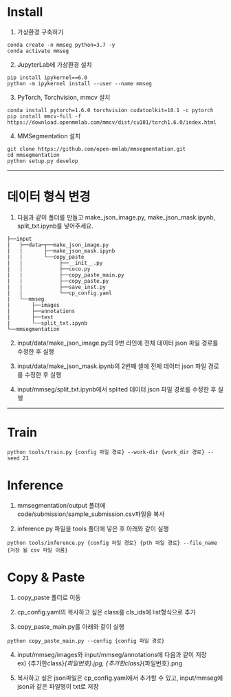 # Install

1. 가상환경 구축하기

```
conda create -n mmseg python=3.7 -y
conda activate mmseg
```


2. JupyterLab에 가상환경 설치
```
pip install ipykernel==6.0
python -m ipykernel install --user --name mmseg
```

3. PyTorch, Torchvision, mmcv 설치

```
conda install pytorch=1.6.0 torchvision cudatoolkit=10.1 -c pytorch
pip install mmcv-full -f https://download.openmmlab.com/mmcv/dist/cu101/torch1.6.0/index.html
```

4. MMSegmentation 설치

```
git clone https://github.com/open-mmlab/mmsegmentation.git
cd mmsegmentation
python setup.py develop
```



---

# 데이터 형식 변경

1. 다음과 같이 폴더를 만들고 make_json_image.py, make_json_mask.ipynb, split_txt.ipynb를 넣어주세요.
```
├──input
|   ├──data─┬──make_json_image.py
|   |       ├──make_json_mask.ipynb
|   |       └──copy_paste
|   |            ├──__init__.py
|   |            ├──coco.py
|   |            ├──copy_paste_main.py
|   |            ├──copy_paste.py
|   |            ├──save_inst.py
|   |            └──cp_config.yaml
|   └──mmseg               
|       ├──images
|       ├──annotations
|       ├──test 
|       └──split_txt.ipynb
└──mmsegmentation
```

2. input/data/make_json_image.py의 9번 라인에 전체 데이터 json 파일 경로를 수정한 후 실행

3. input/data/make_json_mask.ipynb의 2번째 셀에 전체 데이터 json 파일 경로를 수정한 후 실행

4. input/mmseg/split_txt.ipynb에서 splited 데이터 json 파일 경로를 수정한 후 실행

---

# Train 

```
python tools/train.py {config 파일 경로} --work-dir {work_dir 경로} --seed 21
```

# Inference
1. mmsegmentation/output 폴더에 code/submission/sample_submission.csv파일을 복사

2. inference.py 파일을 tools 폴더에 넣은 후 아래와 같이 실행

```
python tools/inference.py {config 파일 경로} {pth 파일 경로} --file_name {저장 될 csv 파일 이름}
```

# Copy & Paste

1. copy_paste 폴더로 이동

2. cp_config.yaml의 복사하고 싶은 class를 cls_ids에 list형식으로 추가

3. copy_paste_main.py를 아래와 같이 실행

```
python copy_paste_main.py --config {config 파일 경로}
```

4. input/mmseg/images와 input/mmseg/annotations에 다음과 같이 저장  
ex) {추가한class}_{파일번호}.jpg,  {추가한class}_{파일번호}.png

5. 복사하고 싶은 json파일은 cp_config.yaml에서 추가할 수 있고, input/mmseg에 json과 같은 파일명이 txt로 저장